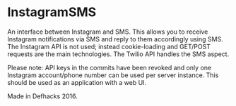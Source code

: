 # InstagramSMS

An interface between Instagram and SMS. This allows you to receive Instagram notifications via SMS and reply to them accordingly using SMS. The Instagram API is not used; instead cookie-loading and GET/POST requests are the main technologies. The Twilio API handles the SMS aspect.

Please note: API keys in the commits have been revoked and only one Instagram account/phone number can be used per server instance. This should be used as an application with a web UI.

Made in Defhacks 2016.

